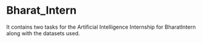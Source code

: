 # Bharat_Intern

It contains two tasks for the Artificial Intelligence Internship for BharatIntern along with the datasets used.
